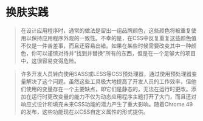 # 换肤实践

> 在设计应用程序时，通常的做法是留出一组品牌颜色，这些颜色将被重复使用以保持应用程序外观的一致性。不幸的是，在CSS中反复重复这些颜色值不仅是一件苦差事，而且还容易出错。如果在某些时候需要改变其中一种颜色，你可以谨慎对待并“找到并替换”所有的东西，但是在一个足够大的项目中，这很容易变得危险。

> 许多开发人员转向使用SASS或LESS等CSS预处理器，通过使用预处理器变量解决了这个问题。虽然这些工具极大地提高了开发人员的工作效率，但他们使用的变量存在一个主要缺点，即它们是静态的，无法在运行时更改。添加在运行时更改变量的能力不仅为动态应用程序主题打开了大门，而且还对响应式设计和填充未来CSS功能的潜力产生了重大影响。随着Chrome 49的发布，这些功能现在以CSS自定义属性的形式提供。